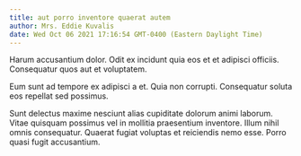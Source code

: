 ```yaml
---
title: aut porro inventore quaerat autem
author: Mrs. Eddie Kuvalis
date: Wed Oct 06 2021 17:16:54 GMT-0400 (Eastern Daylight Time)
---
```

Harum accusantium dolor. Odit ex incidunt quia eos et et adipisci officiis. Consequatur quos aut et voluptatem.

 Eum sunt ad tempore ex adipisci a et. Quia non corrupti. Consequatur soluta eos repellat sed possimus.

 Sunt delectus maxime nesciunt alias cupiditate dolorum animi laborum. Vitae quisquam possimus vel in mollitia praesentium inventore. Illum nihil omnis consequatur. Quaerat fugiat voluptas et reiciendis nemo esse. Porro quasi fugit accusantium.